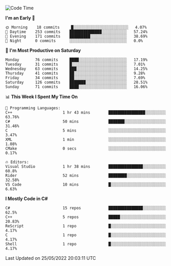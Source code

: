 <!--START_SECTION:waka-->
![Code Time](http://img.shields.io/badge/Code%20Time-791%20hrs%2049%20mins-blue)

**I'm an Early 🐤** 

```text
🌞 Morning    18 commits     █░░░░░░░░░░░░░░░░░░░░░░░░   4.07% 
🌆 Daytime    253 commits    ██████████████░░░░░░░░░░░   57.24% 
🌃 Evening    171 commits    █████████░░░░░░░░░░░░░░░░   38.69% 
🌙 Night      0 commits      ░░░░░░░░░░░░░░░░░░░░░░░░░   0.0%

```
📅 **I'm Most Productive on Saturday** 

```text
Monday       76 commits     ████░░░░░░░░░░░░░░░░░░░░░   17.19% 
Tuesday      31 commits     █░░░░░░░░░░░░░░░░░░░░░░░░   7.01% 
Wednesday    63 commits     ███░░░░░░░░░░░░░░░░░░░░░░   14.25% 
Thursday     41 commits     ██░░░░░░░░░░░░░░░░░░░░░░░   9.28% 
Friday       34 commits     ██░░░░░░░░░░░░░░░░░░░░░░░   7.69% 
Saturday     126 commits    ███████░░░░░░░░░░░░░░░░░░   28.51% 
Sunday       71 commits     ████░░░░░░░░░░░░░░░░░░░░░   16.06%

```


📊 **This Week I Spent My Time On** 

```text
💬 Programming Languages: 
C++                      1 hr 43 mins        ████████████████░░░░░░░░░   63.76% 
C#                       50 mins             ███████░░░░░░░░░░░░░░░░░░   31.46% 
C                        5 mins              ░░░░░░░░░░░░░░░░░░░░░░░░░   3.47% 
XML                      1 min               ░░░░░░░░░░░░░░░░░░░░░░░░░   1.08% 
CMake                    0 secs              ░░░░░░░░░░░░░░░░░░░░░░░░░   0.17%

🔥 Editors: 
Visual Studio            1 hr 38 mins        ███████████████░░░░░░░░░░   60.8% 
Rider                    52 mins             ████████░░░░░░░░░░░░░░░░░   32.58% 
VS Code                  10 mins             █░░░░░░░░░░░░░░░░░░░░░░░░   6.63%

```

**I Mostly Code in C#** 

```text
C#                       15 repos            ███████████████░░░░░░░░░░   62.5% 
C++                      5 repos             █████░░░░░░░░░░░░░░░░░░░░   20.83% 
ReScript                 1 repo              █░░░░░░░░░░░░░░░░░░░░░░░░   4.17% 
C                        1 repo              █░░░░░░░░░░░░░░░░░░░░░░░░   4.17% 
Shell                    1 repo              █░░░░░░░░░░░░░░░░░░░░░░░░   4.17%

```



 Last Updated on 25/05/2022 20:03:11 UTC
<!--END_SECTION:waka-->
